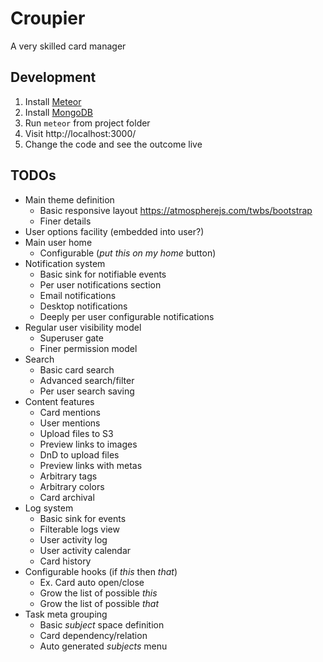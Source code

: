 # Croupier
A very skilled card manager

## Development

1. Install [Meteor](https://www.meteor.com/install)
2. Install [MongoDB](https://www.mongodb.org/)
3. Run `meteor` from project folder
4. Visit http://localhost:3000/
5. Change the code and see the outcome live

## TODOs

* Main theme definition
  * Basic responsive layout https://atmospherejs.com/twbs/bootstrap
  * Finer details
* User options facility (embedded into user?)
* Main user home
  * Configurable (_put this on my home_ button)
* Notification system
  * Basic sink for notifiable events
  * Per user notifications section
  * Email notifications
  * Desktop notifications
  * Deeply per user configurable notifications
* Regular user visibility model
  * Superuser gate
  * Finer permission model
* Search
  * Basic card search
  * Advanced search/filter
  * Per user search saving
* Content features
  * Card mentions
  * User mentions
  * Upload files to S3
  * Preview links to images
  * DnD to upload files
  * Preview links with metas
  * Arbitrary tags
  * Arbitrary colors
  * Card archival
* Log system
  * Basic sink for events
  * Filterable logs view
  * User activity log
  * User activity calendar
  * Card history
* Configurable hooks (if _this_ then _that_)
  * Ex. Card auto open/close
  * Grow the list of possible _this_
  * Grow the list of possible _that_
* Task meta grouping
  * Basic _subject_ space definition
  * Card dependency/relation
  * Auto generated _subjects_ menu
